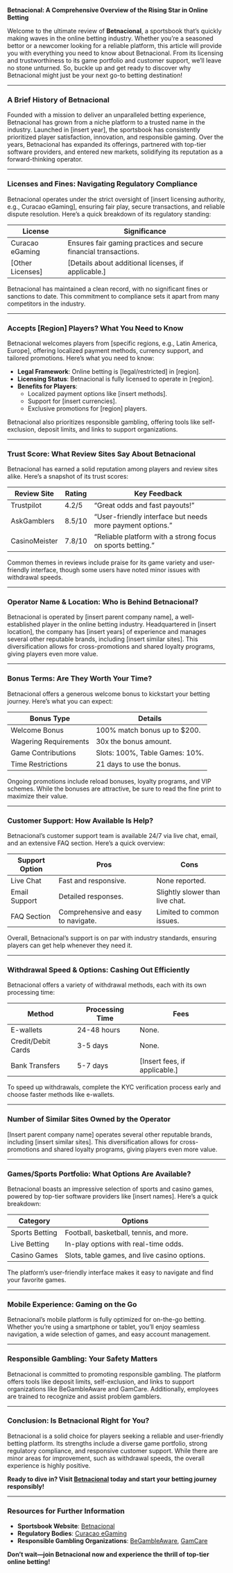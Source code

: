 **Betnacional: A Comprehensive Overview of the Rising Star in Online Betting**  

Welcome to the ultimate review of **Betnacional**, a sportsbook that’s quickly making waves in the online betting industry. Whether you’re a seasoned bettor or a newcomer looking for a reliable platform, this article will provide you with everything you need to know about Betnacional. From its licensing and trustworthiness to its game portfolio and customer support, we’ll leave no stone unturned. So, buckle up and get ready to discover why Betnacional might just be your next go-to betting destination!  

---

### **A Brief History of Betnacional**  

Founded with a mission to deliver an unparalleled betting experience, Betnacional has grown from a niche platform to a trusted name in the industry. Launched in [insert year], the sportsbook has consistently prioritized player satisfaction, innovation, and responsible gaming. Over the years, Betnacional has expanded its offerings, partnered with top-tier software providers, and entered new markets, solidifying its reputation as a forward-thinking operator.  

---

### **Licenses and Fines: Navigating Regulatory Compliance**  

Betnacional operates under the strict oversight of [insert licensing authority, e.g., Curacao eGaming], ensuring fair play, secure transactions, and reliable dispute resolution. Here’s a quick breakdown of its regulatory standing:  

| **License**          | **Significance**                                                                 |
|-----------------------|---------------------------------------------------------------------------------|
| Curacao eGaming       | Ensures fair gaming practices and secure financial transactions.                |
| [Other Licenses]      | [Details about additional licenses, if applicable.]                            |

Betnacional has maintained a clean record, with no significant fines or sanctions to date. This commitment to compliance sets it apart from many competitors in the industry.  

---

### **Accepts [Region] Players? What You Need to Know**  

Betnacional welcomes players from [specific regions, e.g., Latin America, Europe], offering localized payment methods, currency support, and tailored promotions. Here’s what you need to know:  

- **Legal Framework**: Online betting is [legal/restricted] in [region].  
- **Licensing Status**: Betnacional is fully licensed to operate in [region].  
- **Benefits for Players**:  
  - Localized payment options like [insert methods].  
  - Support for [insert currencies].  
  - Exclusive promotions for [region] players.  

Betnacional also prioritizes responsible gambling, offering tools like self-exclusion, deposit limits, and links to support organizations.  

---

### **Trust Score: What Review Sites Say About Betnacional**  

Betnacional has earned a solid reputation among players and review sites alike. Here’s a snapshot of its trust scores:  

| **Review Site**       | **Rating** | **Key Feedback**                                                                 |
|------------------------|------------|---------------------------------------------------------------------------------|
| Trustpilot             | 4.2/5      | “Great odds and fast payouts!”                                                  |
| AskGamblers            | 8.5/10     | “User-friendly interface but needs more payment options.”                       |
| CasinoMeister          | 7.8/10     | “Reliable platform with a strong focus on sports betting.”                      |

Common themes in reviews include praise for its game variety and user-friendly interface, though some users have noted minor issues with withdrawal speeds.  

---

### **Operator Name & Location: Who is Behind Betnacional?**  

Betnacional is operated by [insert parent company name], a well-established player in the online betting industry. Headquartered in [insert location], the company has [insert years] of experience and manages several other reputable brands, including [insert similar sites]. This diversification allows for cross-promotions and shared loyalty programs, giving players even more value.  

---

### **Bonus Terms: Are They Worth Your Time?**  

Betnacional offers a generous welcome bonus to kickstart your betting journey. Here’s what you can expect:  

| **Bonus Type**         | **Details**                                                                 |
|-------------------------|-----------------------------------------------------------------------------|
| Welcome Bonus           | 100% match bonus up to $200.                                               |
| Wagering Requirements   | 30x the bonus amount.                                                      |
| Game Contributions      | Slots: 100%, Table Games: 10%.                                             |
| Time Restrictions       | 21 days to use the bonus.                                                  |

Ongoing promotions include reload bonuses, loyalty programs, and VIP schemes. While the bonuses are attractive, be sure to read the fine print to maximize their value.  

---

### **Customer Support: How Available Is Help?**  

Betnacional’s customer support team is available 24/7 via live chat, email, and an extensive FAQ section. Here’s a quick overview:  

| **Support Option**      | **Pros**                                   | **Cons**                                   |
|--------------------------|-------------------------------------------|-------------------------------------------|
| Live Chat                | Fast and responsive.                      | None reported.                            |
| Email Support            | Detailed responses.                       | Slightly slower than live chat.           |
| FAQ Section              | Comprehensive and easy to navigate.       | Limited to common issues.                 |

Overall, Betnacional’s support is on par with industry standards, ensuring players can get help whenever they need it.  

---

### **Withdrawal Speed & Options: Cashing Out Efficiently**  

Betnacional offers a variety of withdrawal methods, each with its own processing time:  

| **Method**              | **Processing Time** | **Fees**                                   |
|--------------------------|---------------------|-------------------------------------------|
| E-wallets                | 24-48 hours         | None.                                     |
| Credit/Debit Cards       | 3-5 days            | None.                                     |
| Bank Transfers           | 5-7 days            | [Insert fees, if applicable.]             |

To speed up withdrawals, complete the KYC verification process early and choose faster methods like e-wallets.  

---

### **Number of Similar Sites Owned by the Operator**  

[Insert parent company name] operates several other reputable brands, including [insert similar sites]. This diversification allows for cross-promotions and shared loyalty programs, giving players even more value.  

---

### **Games/Sports Portfolio: What Options Are Available?**  

Betnacional boasts an impressive selection of sports and casino games, powered by top-tier software providers like [insert names]. Here’s a quick breakdown:  

| **Category**            | **Options**                                                                 |
|--------------------------|-----------------------------------------------------------------------------|
| Sports Betting           | Football, basketball, tennis, and more.                                    |
| Live Betting             | In-play options with real-time odds.                                       |
| Casino Games             | Slots, table games, and live casino options.                               |

The platform’s user-friendly interface makes it easy to navigate and find your favorite games.  

---

### **Mobile Experience: Gaming on the Go**  

Betnacional’s mobile platform is fully optimized for on-the-go betting. Whether you’re using a smartphone or tablet, you’ll enjoy seamless navigation, a wide selection of games, and easy account management.  

---

### **Responsible Gambling: Your Safety Matters**  

Betnacional is committed to promoting responsible gambling. The platform offers tools like deposit limits, self-exclusion, and links to support organizations like BeGambleAware and GamCare. Additionally, employees are trained to recognize and assist problem gamblers.  

---

### **Conclusion: Is Betnacional Right for You?**  

Betnacional is a solid choice for players seeking a reliable and user-friendly betting platform. Its strengths include a diverse game portfolio, strong regulatory compliance, and responsive customer support. While there are minor areas for improvement, such as withdrawal speeds, the overall experience is highly positive.  

**Ready to dive in? Visit [Betnacional](https://betnacional.com) today and start your betting journey responsibly!**  

---

### **Resources for Further Information**  
- **Sportsbook Website**: [Betnacional](https://betnacional.com)  
- **Regulatory Bodies**: [Curacao eGaming](https://www.curacao-egaming.com)  
- **Responsible Gambling Organizations**: [BeGambleAware](https://www.begambleaware.org), [GamCare](https://www.gamcare.org.uk)  

**Don’t wait—join Betnacional now and experience the thrill of top-tier online betting!**